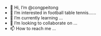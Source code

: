 - 👋 Hi, I’m @congpeitong
- 👀 I’m interested in football table tennis......
- 🌱 I’m currently learning ...
- 💞️ I’m looking to collaborate on ...
- 📫 How to reach me ...

<!---
congpeitong/congpeitong is a ✨ special ✨ repository because its `README.md` (this file) appears on your GitHub profile.
You can click the Preview link to take a look at your changes.
--->
